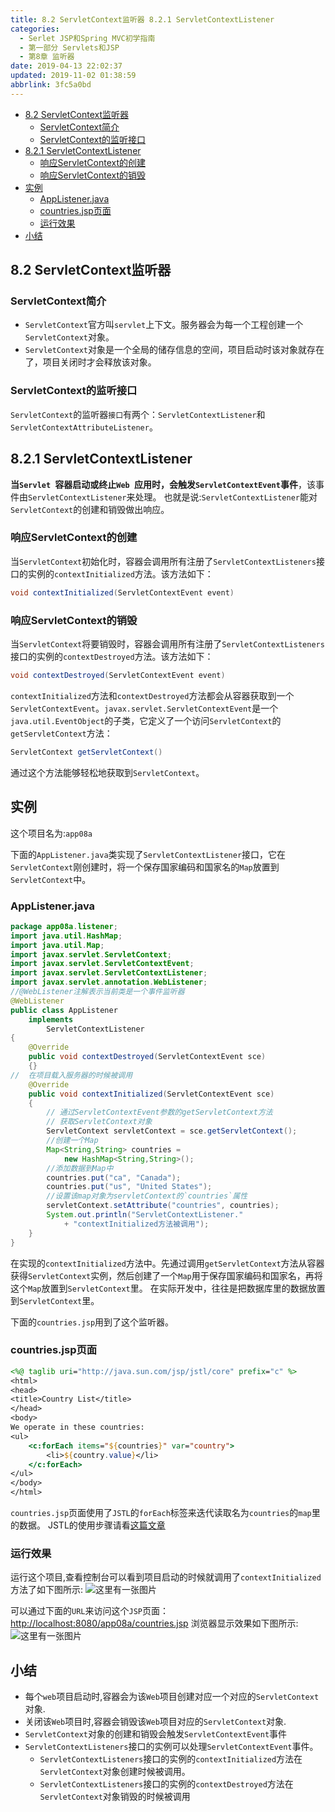 ```yaml
---
title: 8.2 ServletContext监听器 8.2.1 ServletContextListener
categories: 
  - Serlet JSP和Spring MVC初学指南
  - 第一部分 Servlets和JSP
  - 第8章 监听器
date: 2019-04-13 22:02:37
updated: 2019-11-02 01:38:59
abbrlink: 3fc5a0bd
---
```

- [8.2 ServletContext监听器](/ReadingNotes/3fc5a0bd/#8-2-ServletContext监听器)
    - [ServletContext简介](/ReadingNotes/3fc5a0bd/#ServletContext简介)
    - [ServletContext的监听接口](/ReadingNotes/3fc5a0bd/#ServletContext的监听接口)
- [8.2.1 ServletContextListener](/ReadingNotes/3fc5a0bd/#8-2-1-ServletContextListener)
    - [响应ServletContext的创建](/ReadingNotes/3fc5a0bd/#响应ServletContext的创建)
    - [响应ServletContext的销毁](/ReadingNotes/3fc5a0bd/#响应ServletContext的销毁)
- [实例](/ReadingNotes/3fc5a0bd/#实例)
    - [AppListener.java](/ReadingNotes/3fc5a0bd/#AppListener-java)
    - [countries.jsp页面](/ReadingNotes/3fc5a0bd/#countries-jsp页面)
    - [运行效果](/ReadingNotes/3fc5a0bd/#运行效果)
- [小结](/ReadingNotes/3fc5a0bd/#小结)

<!--more-->
<script src="https://cdn.bootcss.com/jquery/3.4.0/jquery.slim.min.js"></script>
<script>$(document).ready(function () {$(".post-body > ul:nth-child(1)").hide();});</script>

<!--end-->
## 8.2 ServletContext监听器 ##
### ServletContext简介 ###
- `ServletContext`官方叫`servlet`上下文。服务器会为每一个工程创建一个`ServletContext`对象。
- `ServletContext`对象是一个全局的储存信息的空间，项目启动时该对象就存在了，项目关闭时才会释放该对象。

### ServletContext的监听接口 ###
`ServletContext`的监听器`接口`有两个：`ServletContextListener`和`ServletContextAttributeListener`。
## 8.2.1 ServletContextListener ##
**当`Servlet `容器启动或终止`Web `应用时，会触发`ServletContextEvent`事件**，该事件由`ServletContextListener`来处理。
也就是说:`ServletContextListener`能对`ServletContext`的创建和销毁做出响应。
### 响应ServletContext的创建 ###
当`ServletContext`初始化时，容器会调用所有注册了`ServletContextListeners`接口的实例的`contextInitialized`方法。该方法如下：
```java
void contextInitialized(ServletContextEvent event)
```
### 响应ServletContext的销毁 ###
当`ServletContext`将要销毁时，容器会调用所有注册了`ServletContextListeners`接口的实例的`contextDestroyed`方法。该方法如下：
```java
void contextDestroyed(ServletContextEvent event)
```
`contextInitialized`方法和`contextDestroyed`方法都会从容器获取到一个`ServletContextEvent`。`javax.servlet.ServletContextEvent`是一个`java.util.EventObject`的子类，它定义了一个访问`ServletContext`的`getServletContext`方法：
```java
ServletContext getServletContext()
```
通过这个方法能够轻松地获取到`ServletContext`。
## 实例 ##
这个项目名为:`app08a`

下面的`AppListener.java`类实现了`ServletContextListener`接口，它在`ServletContext`刚创建时，将一个保存国家编码和国家名的`Map`放置到`ServletContext`中。
### AppListener.java ###
```java
package app08a.listener;
import java.util.HashMap;
import java.util.Map;
import javax.servlet.ServletContext;
import javax.servlet.ServletContextEvent;
import javax.servlet.ServletContextListener;
import javax.servlet.annotation.WebListener;
//@WebListener注解表示当前类是一个事件监听器
@WebListener
public class AppListener
	implements
		ServletContextListener
{
	@Override
	public void contextDestroyed(ServletContextEvent sce)
	{}
//	在项目载入服务器的时候被调用
	@Override
	public void contextInitialized(ServletContextEvent sce)
	{
		// 通过ServletContextEvent参数的getServletContext方法
		// 获取ServletContext对象
		ServletContext servletContext = sce.getServletContext();
		//创建一个Map
		Map<String,String> countries = 
			new HashMap<String,String>();
		//添加数据到Map中
		countries.put("ca", "Canada");
		countries.put("us", "United States");
		//设置该map对象为servletContext的`countries`属性
		servletContext.setAttribute("countries", countries);
		System.out.println("ServletContextListener."
			+ "contextInitialized方法被调用");
	}
}
```
在实现的`contextInitialized`方法中。先通过调用`getServletContext`方法从容器获得`ServletContext`实例，然后创建了一个`Map`用于保存国家编码和国家名，再将这个`Map`放置到`ServletContext`里。
在实际开发中，往往是把数据库里的数据放置到`ServletContext`里。

下面的`countries.jsp`用到了这个监听器。
### countries.jsp页面 ###
```jsp
<%@ taglib uri="http://java.sun.com/jsp/jstl/core" prefix="c" %>
<html>
<head>
<title>Country List</title>
</head>
<body>
We operate in these countries:
<ul>
    <c:forEach items="${countries}" var="country">
        <li>${country.value}</li>
    </c:forEach>
</ul>
</body>
</html>
```
`countries.jsp`页面使用了`JSTL`的`forEach`标签来迭代读取名为`countries`的`map`里的数据。
JSTL的使用步骤请看[这篇文章](/blog/2a6b3df3/)
### 运行效果 ###
运行这个项目,查看控制台可以看到项目启动的时候就调用了`contextInitialized`方法了如下图所示:
![这里有一张图片](https://image-1257720033.cos.ap-shanghai.myqcloud.com/blog/readbooknote/ServlerJSPAndSpring%20MVCChuXueZhiNan/Chapter8/1.png)

可以通过下面的`URL`来访问这个`JSP`页面：
[http://localhost:8080/app08a/countries.jsp](http://localhost:8080/app08a/countries.jsp)
浏览器显示效果如下图所示:
![这里有一张图片](https://image-1257720033.cos.ap-shanghai.myqcloud.com/blog/readbooknote/ServlerJSPAndSpring%20MVCChuXueZhiNan/Chapter8/3.png)
## 小结 ##
- 每个`web`项目启动时,容器会为该`Web`项目创建对应一个对应的`ServletContext`对象.
- 关闭该`Web`项目时,容器会销毁该`Web`项目对应的`ServletContext`对象.
- `ServletContext`对象的创建和销毁会触发`ServletContextEvent`事件
- `ServletContextListeners`接口的实例可以处理`ServletContextEvent`事件。
	- `ServletContextListeners`接口的实例的`contextInitialized`方法在`ServletContext`对象创建时候被调用。
	- `ServletContextListeners`接口的实例的`contextDestroyed`方法在`ServletContext`对象销毁的时候被调用



